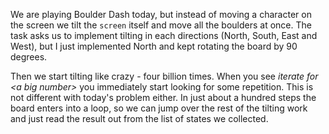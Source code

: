 We are playing Boulder Dash today, but instead of moving a character on the screen
we tilt the `screen` itself and move all the boulders at once. The task asks us to implement tilting 
in each directions (North, South, East and West), but I just implemented North and kept rotating 
the board by 90 degrees.

Then we start tilting like crazy - four billion times. When you see _iterate for &lt;a big number&gt;_ you immediately start looking for some repetition. This is not different with today's problem either. In just about a hundred steps the board enters into a loop, so we can jump
over the rest of the tilting work and just read the result out from the list of states we collected.

